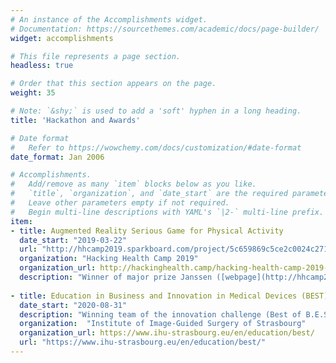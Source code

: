 ```yaml
---
# An instance of the Accomplishments widget.
# Documentation: https://sourcethemes.com/academic/docs/page-builder/
widget: accomplishments

# This file represents a page section.
headless: true

# Order that this section appears on the page.
weight: 35

# Note: `&shy;` is used to add a 'soft' hyphen in a long heading.
title: 'Hackathon and Awards'

# Date format
#   Refer to https://wowchemy.com/docs/customization/#date-format
date_format: Jan 2006

# Accomplishments.
#   Add/remove as many `item` blocks below as you like.
#   `title`, `organization`, and `date_start` are the required parameters.
#   Leave other parameters empty if not required.
#   Begin multi-line descriptions with YAML's `|2-` multi-line prefix.
item:
- title: Augmented Reality Serious Game for Physical Activity
  date_start: "2019-03-22"
  url: "http://hhcamp2019.sparkboard.com/project/5c659869c5ce2c0024c27103"
  organization: "Hacking Health Camp 2019"
  organization_url: http://hackinghealth.camp/hacking-health-camp-2019-en/
  description: "Winner of major prize Janssen ([webpage](http://hhcamp2019.sparkboard.com/project/5c659869c5ce2c0024c27103), [video](https://www.youtube.com/watch?v=uSwtqjTVtlE&list=PLcPfM3oXdFU7rw80uzDRx1RYapUyUZU5X&index=3))."
  
- title: Education in Business and Innovation in Medical Devices (BEST)
  date_start: "2020-08-31"
  description: "Winning team of the innovation challenge (Best of B.E.S.T)"
  organization:  "Institute of Image-Guided Surgery of Strasbourg"
  organization_url: https://www.ihu-strasbourg.eu/en/education/best/
  url: "https://www.ihu-strasbourg.eu/en/education/best/"
---
```

